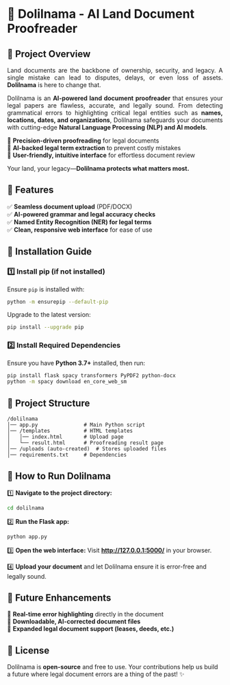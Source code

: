 
# 📜 Dolilnama - AI Land Document Proofreader

## 🌟 Project Overview
<div align="justify" >
   
Land documents are the backbone of ownership, security, and legacy. A single mistake can lead to disputes, delays, or even loss of assets. **Dolilnama** is here to change that. 

Dolilnama is an **AI-powered land document proofreader** that ensures your legal papers are flawless, accurate, and legally sound. From detecting grammatical errors to highlighting critical legal entities such as **names, locations, dates, and organizations**, Dolilnama safeguards your documents with cutting-edge **Natural Language Processing (NLP) and AI models**.
</div>

🔹 **Precision-driven proofreading** for legal documents  
🔹 **AI-backed legal term extraction** to prevent costly mistakes  
🔹 **User-friendly, intuitive interface** for effortless document review  

Your land, your legacy—**Dolilnama protects what matters most.**



## 🚀 Features
✅ **Seamless document upload** (PDF/DOCX)  
✅ **AI-powered grammar and legal accuracy checks**  
✅ **Named Entity Recognition (NER) for legal terms**  
✅ **Clean, responsive web interface** for ease of use  



## 🔧 Installation Guide
### 1️⃣ Install pip (if not installed)
Ensure `pip` is installed with:
```bash
python -m ensurepip --default-pip
```
Upgrade to the latest version:
```bash
pip install --upgrade pip
```

### 2️⃣ Install Required Dependencies
Ensure you have **Python 3.7+** installed, then run:
```bash
pip install flask spacy transformers PyPDF2 python-docx
python -m spacy download en_core_web_sm
```



## 📂 Project Structure
```
/dolilnama
│── app.py               # Main Python script
│── /templates           # HTML templates
│   │── index.html       # Upload page
│   └── result.html      # Proofreading result page
│── /uploads (auto-created)  # Stores uploaded files
│── requirements.txt     # Dependencies
```



## 🎯 How to Run Dolilnama
1️⃣ **Navigate to the project directory:**
   ```bash
   cd dolilnama
   ```

2️⃣ **Run the Flask app:**
   ```bash
   python app.py
   ```

3️⃣ **Open the web interface:**
   Visit **http://127.0.0.1:5000/** in your browser.

4️⃣ **Upload your document** and let Dolilnama ensure it is error-free and legally sound.



## 🔮 Future Enhancements
🚀 **Real-time error highlighting** directly in the document  
📂 **Downloadable, AI-corrected document files**  
📜 **Expanded legal document support (leases, deeds, etc.)**  



## 📜 License
Dolilnama is **open-source** and free to use. Your contributions help us build a future where legal document errors are a thing of the past! ✨

